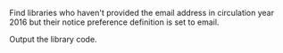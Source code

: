 Find libraries who haven't provided the email address in circulation year 2016 but their notice preference definition is set to email.

Output the library code.